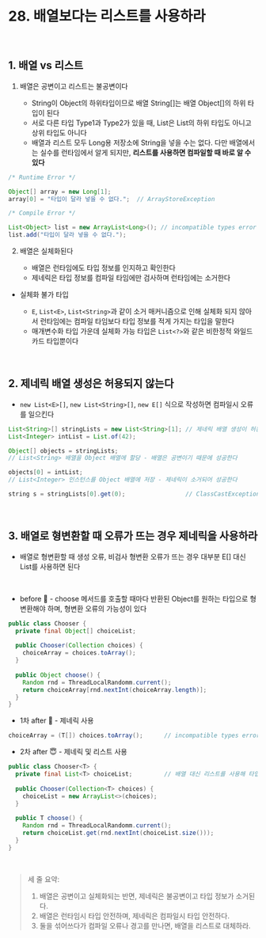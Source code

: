 # 28. 배열보다는 리스트를 사용하라

<br>

## 1. 배열 vs 리스트

1. 배열은 공변이고 리스트는 불공변이다

   * String이 Object의 하위타입이므로 배열 String[]는 배열 Object[]의 하위 타입이 된다
   * 서로 다른 타입 Type1과 Type2가 있을 때, List<Type1>은 List<Type2>의 하위 타입도 아니고 상위 타입도 아니다
   * 배열과 리스트 모두 Long용 저장소에 String을 넣을 수는 없다. 다만 배열에서는 실수를 런타임에서 알게 되지만, **리스트를 사용하면 컴파일할 때 바로 알 수 있다**

```java
/* Runtime Error */

Object[] array = new Long[1];
array[0] = "타입이 달라 넣을 수 없다.";  // ArrayStoreException

/* Compile Error */

List<Object> list = new ArrayList<Long>(); // incompatible types error
list.add("타입이 달라 넣을 수 없다.");
```

2. 배열은 실체화된다

   * 배열은 런타임에도 타입 정보를 인지하고 확인한다
   * 제네릭은 타입 정보를 컴파일 타임에만 검사하며 런타임에는 소거한다

* 실체화 불가 타입

   * `E`, `List<E>`, `List<String>`과 같이 소거 매커니즘으로 인해 실체화 되지 않아서 런타임에는 컴파일 타임보다 타입 정보를 적게 가지는 타입을 말한다
   * 매개변수화 타입 가운데 실체화 가능 타입은 `List<?>`와 같은 비한정적 와일드카드 타입뿐이다

<br>

## 2. 제네릭 배열 생성은 허용되지 않는다

* `new List<E>[]`, `new List<String>[]`, `new E[]` 식으로 작성하면 컴파일시 오류를 일으킨다

```java
List<String>[] stringLists = new List<String>[1]; // 제네릭 배열 생성이 허용된다고 가정해보자
List<Integer> intList = List.of(42);

Object[] objects = stringLists;
// List<String> 배열을 Object 배열에 할당 - 배열은 공변이기 때문에 성공한다

objects[0] = intList;
// List<Integer> 인스턴스를 Object 배열에 저장 - 제네릭이 소거되어 성공한다

string s = stringLists[0].get(0);                 // ClassCastException 💣
```


<br>

## 3. 배열로 형변환할 때 오류가 뜨는 경우 제네릭을 사용하라

* 배열로 형변환할 때 생성 오류, 비검사 형변환 오류가 뜨는 경우 대부분 E[] 대신 List<E>를 사용하면 된다

<br>

* before 🤯 - choose 메서드를 호출할 때마다 반환된 Object를 원하는 타입으로 형변환해야 하며, 형변환 오류의 가능성이 있다
```java
public class Chooser {
  private final Object[] choiceList;
  
  public Chooser(Collection choices) {
    choiceArray = choices.toArray();
  }
  
  public Object choose() {
    Random rnd = ThreadLocalRandomm.current();
    return choiceArray[rnd.nextInt(choiceArray.length)];
  }
}
```
* 1차 after 🤨 - 제네릭 사용
```java
choiceArray = (T[]) choices.toArray();      // incompatible types error
```

* 2차 after 😇 - 제네릭 및 리스트 사용
```java
public class Chooser<T> {
  private final List<T> choiceList;         // 배열 대신 리스트를 사용해 타입 안정성 확보
  
  public Chooser(Collection<T> choices) {
    choiceList = new ArrayList<>(choices);
  }
  
  public T choose() {
    Random rnd = ThreadLocalRandomm.current();
    return choiceList.get(rnd.nextInt(choiceList.size()));
  }
}
```

<br>

> 세 줄 요약:
> 1) 배열은 공변이고 실체화되는 반면, 제네릭은 불공변이고 타입 정보가 소거된다.
> 2) 배열은 런타임시 타입 안전하며, 제네릭은 컴파일시 타입 안전하다.
> 3) 둘을 섞어쓰다가 컴파일 오류나 경고를 만나면, 배열을 리스트로 대체하라.
